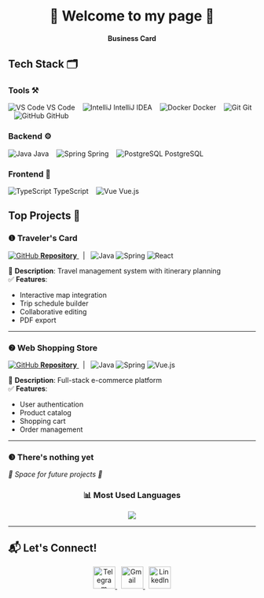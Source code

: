 <div align="center">

# 🏮 Welcome to my page 🏮  
#### Business Card  

</div>

## Tech Stack 🗂️

### Tools ⚒️
<p align="left">
  <img src="https://icongr.am/simple/visualstudiocode.svg?size=20&color=007ACC" alt="VS Code"> VS Code &nbsp;&nbsp;
  <img src="https://icongr.am/simple/intellijidea.svg?size=20&color=000000" alt="IntelliJ"> IntelliJ IDEA &nbsp;&nbsp;
  <img src="https://icongr.am/simple/docker.svg?size=20&color=2496ED" alt="Docker"> Docker &nbsp;&nbsp;
  <img src="https://icongr.am/simple/git.svg?size=20&color=F05032" alt="Git"> Git &nbsp;&nbsp;
  <img src="https://icongr.am/simple/github.svg?size=20&color=181717" alt="GitHub"> GitHub
</p>

### Backend ⚙️
<p align="left">
  <img src="https://icongr.am/simple/java.svg?size=20&color=007396" alt="Java"> Java &nbsp;&nbsp;
  <img src="https://icongr.am/simple/spring.svg?size=20&color=6DB33F" alt="Spring"> Spring &nbsp;&nbsp;
  <img src="https://icongr.am/simple/postgresql.svg?size=20&color=4169E1" alt="PostgreSQL"> PostgreSQL
</p>

### Frontend 🎨
<p align="left">
  <img src="https://icongr.am/simple/typescript.svg?size=20&color=3178C6" alt="TypeScript"> TypeScript &nbsp;&nbsp;
  <img src="https://icongr.am/simple/vuedotjs.svg?size=20&color=4FC08D" alt="Vue"> Vue.js
</p>


## Top Projects 🚀

### ❶ Traveler's Card 
<p align="left">
  <a href="https://github.com/OstrovskyIv/Traveler-s-card">
    <img src="https://icongr.am/simple/github.svg?size=20&color=181717" alt="GitHub"> 
    <strong>Repository</strong>
  </a>
  &nbsp;&nbsp;|&nbsp;&nbsp;
  <img src="https://icongr.am/simple/java.svg?size=20&color=007396" alt="Java"> 
  <img src="https://icongr.am/simple/spring.svg?size=20&color=6DB33F" alt="Spring"> 
  <img src="https://icongr.am/simple/react.svg?size=20&color=61DAFB" alt="React">
</p>

📝 **Description**: Travel management system with itinerary planning  
✅ **Features**: 
- Interactive map integration
- Trip schedule builder
- Collaborative editing
- PDF export

---

### ❷ Web Shopping Store
<p align="left">
  <a href="https://github.com/OstrovskyIv/web_shopping_store.git">
    <img src="https://icongr.am/simple/github.svg?size=20&color=181717" alt="GitHub"> 
    <strong>Repository</strong>
  </a>
  &nbsp;&nbsp;|&nbsp;&nbsp;
  <img src="https://icongr.am/simple/java.svg?size=20&color=007396" alt="Java"> 
  <img src="https://icongr.am/simple/spring.svg?size=20&color=6DB33F" alt="Spring"> 
  <img src="https://icongr.am/simple/vuedotjs.svg?size=20&color=4FC08D" alt="Vue.js">
</p>

📝 **Description**: Full-stack e-commerce platform  
✅ **Features**: 
- User authentication 
- Product catalog 
- Shopping cart 
- Order management 

---

### ❸ There's nothing yet
  <em>🚧 Space for future projects 🚧</em>

<div align="center">
  <h3>📊 Most Used Languages</h3>
  <img src="https://github-readme-stats.vercel.app/api/top-langs/?username=OstrovskyIv&layout=compact&theme=dark&hide_border=true">
</div>

---

## 📬 Let's Connect!
<p align="center">
  <a href="https://t.me/Bambuk_lov">
    <img src="https://img.icons8.com/color/48/telegram-app--v1.png" width="45" alt="Telegram">
  </a> &nbsp;
  <a href="mailto:ostrovskyiml@gmail.com">
    <img src="https://img.icons8.com/color/48/gmail-new.png" width="45" alt="Gmail">
  </a> &nbsp;
  <!-- Добавить позже ссылку на аккаунт LinkedIn -->
  <a href="#">
    <img src="https://img.icons8.com/color/48/linkedin.png" width="45" alt="LinkedIn"> 
  </a>
</p>